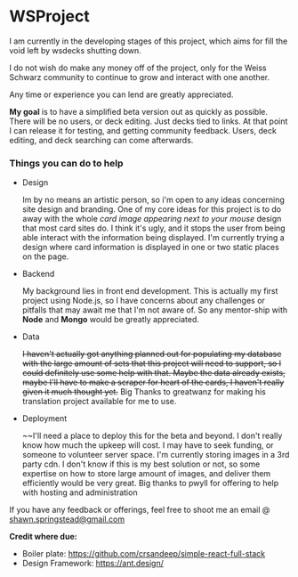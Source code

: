 # **WSProject**

I am currently in the developing stages of this project, which aims for fill the void left by wsdecks shutting down.

I do not wish do make any money off of the project, only for the Weiss Schwarz community to continue to grow and interact with one another.

Any time or experience you can lend are greatly appreciated.

**My goal** is to have a simplified beta version out as quickly as possible. There will be no users, or deck editing. Just decks tied to links. At that point I can release it for testing, and getting community feedback. Users, deck editing, and deck searching can come afterwards.

### Things you can do to help

* Design

   Im by no means an artistic person, so i'm open to any ideas concerning site design and branding. One of my core ideas for this project is to do away with the whole *card image appearing next to your mouse* design that most card sites do. I think it's ugly, and it stops the user from being able interact with the information being displayed. I'm currently trying a design where card information is displayed in one or two static places on the page.

* Backend
 
    My background lies in front end development. This is actually my first project using Node.js, so I have concerns about any challenges or pitfalls that may await me that I'm not aware of. So any mentor-ship with **Node** and **Mongo** would be greatly appreciated.

* Data

    ~~I haven't actually got anything planned out for populating my database with the large amount of sets that this project will need to support, so I could definitely use some help with that. Maybe the data already exists, maybe I'll have to make a scraper for heart of the cards, I haven't really given it much thought yet.~~
    Big Thanks to greatwanz for making his translation project available for me to use. 
    

* Deployment

    ~~I'll need a place to deploy this for the beta and beyond. I don't really know how much the upkeep will cost. I may have to seek funding, or someone to volunteer server space. I'm currently storing images in a 3rd party cdn. I don't know if this is my best solution or not, so some expertise on how to store large amount of images, and deliver them efficiently would be very great.
    Big thanks to pwyll for offering to help with hosting and administration

If you have any feedback or offerings, feel free to shoot me an email @ shawn.springstead@gmail.com

**Credit where due:**

* Boiler plate: https://github.com/crsandeep/simple-react-full-stack
* Design Framework: https://ant.design/
